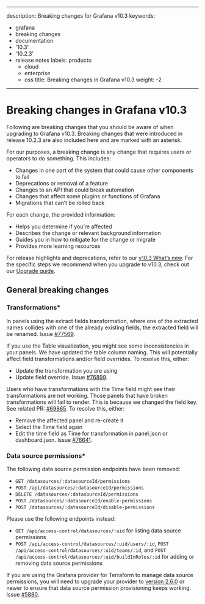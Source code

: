 -----

description: Breaking changes for Grafana v10.3
keywords:

- grafana
- breaking changes
- documentation
- '10.3'
- '10.2.3'
- release notes
  labels:
  products:
  - cloud
  - enterprise
  - oss
    title: Breaking changes in Grafana v10.3
    weight: -2

-----

# Breaking changes in Grafana v10.3

Following are breaking changes that you should be aware of when upgrading to Grafana v10.3. Breaking changes that were introduced in release 10.2.3 are also included here and are marked with an asterisk.

For our purposes, a breaking change is any change that requires users or operators to do something. This includes:

- Changes in one part of the system that could cause other components to fail
- Deprecations or removal of a feature
- Changes to an API that could break automation
- Changes that affect some plugins or functions of Grafana
- Migrations that can’t be rolled back

For each change, the provided information:

- Helps you determine if you’re affected
- Describes the change or relevant background information
- Guides you in how to mitigate for the change or migrate
- Provides more learning resources

For release highlights and deprecations, refer to our [v10.3 What’s new](https://grafana.com/docs/grafana/\<GRAFANA_VERSION\>/whatsnew/whats-new-in-v10-3/). For the specific steps we recommend when you upgrade to v10.3, check out our [Upgrade guide](https://grafana.com/docs/grafana/\<GRAFANA_VERSION\>/upgrade-guide/upgrade-v10.3/).

<!--
## Feature

You must use relative references when linking to docs within the Grafana repo. Please do not use absolute URLs. For more information about relrefs, refer to [Links and references](/docs/writers-toolkit/writing-guide/references/).-->

## General breaking changes

### Transformations\*

In panels using the extract fields transformation, where one of the extracted names collides with one of the already existing fields, the extracted field will be renamed. Issue [\#77569](https://github.com/grafana/grafana/issues/77569).

If you use the Table visualization, you might see some inconsistencies in your panels. We have updated the table column naming. This will potentially affect field transformations and/or field overrides. To resolve this, either:

- Update the transformation you are using
- Update field override. Issue [\#76899](https://github.com/grafana/grafana/issues/76899).

Users who have transformations with the Time field might see their transformations are not working. Those panels that have broken transformations will fail to render. This is because we changed the field key. See related PR: [\#69865](https://github.com/grafana/grafana/pull/69865). To resolve this, either:

- Remove the affected panel and re-create it
- Select the Time field again
- Edit the time field as Time for transformation in panel.json or dashboard.json. Issue [\#76641](https://github.com/grafana/grafana/issues/76641).

### Data source permissions\*

The following data source permission endpoints have been removed:

- `GET /datasources/:datasourceId/permissions`
- `POST /api/datasources/:datasourceId/permissions`
- `DELETE /datasources/:datasourceId/permissions`
- `POST /datasources/:datasourceId/enable-permissions`
- `POST /datasources/:datasourceId/disable-permissions`

Please use the following endpoints instead:

- `GET /api/access-control/datasources/:uid` for listing data source permissions
- `POST /api/access-control/datasources/:uid/users/:id`, `POST /api/access-control/datasources/:uid/teams/:id`, and `POST /api/access-control/datasources/:uid/buildInRoles/:id` for adding or removing data source permissions

If you are using the Grafana provider for Terraform to manage data source permissions, you will need to upgrade your provider to [version 2.6.0](https://registry.terraform.io/providers/grafana/grafana/2.6.0/docs) or newer to ensure that data source permission provisioning keeps working. Issue [\#5880](https://github.com/grafana/grafana-enterprise/pull/5880).
